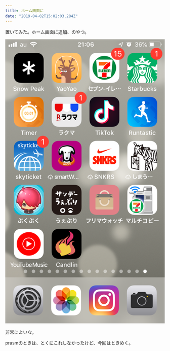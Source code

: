 ```yaml
---
title: ホーム画面に
date: "2019-04-02T15:02:03.284Z"
---
```


置いてみた。ホーム画面に追加、のやつ。

![スクショ](sc.png)

非常によいな。

prasmのときは、とくにこれしなかったけど、今回はときめく。
